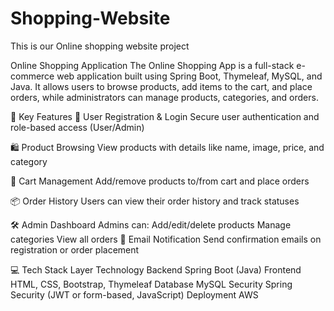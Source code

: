 # Shopping-Website
This is our Online shopping website project

Online Shopping Application
The Online Shopping App is a full-stack e-commerce web application built using Spring Boot, Thymeleaf, MySQL, and Java. It allows users to browse products, add items to the cart, and place orders, while administrators can manage products, categories, and orders.

🔑 Key Features
👤 User Registration & Login
Secure user authentication and role-based access (User/Admin)

🛍️ Product Browsing
View products with details like name, image, price, and category

🛒 Cart Management
Add/remove products to/from cart and place orders

📦 Order History
Users can view their order history and track statuses

🛠️ Admin Dashboard
Admins can:
Add/edit/delete products
Manage categories
View all orders
📧 Email Notification 
Send confirmation emails on registration or order placement

💻 Tech Stack
Layer	Technology
Backend	Spring Boot (Java)
Frontend	HTML, CSS, Bootstrap, Thymeleaf
Database	MySQL
Security	Spring Security (JWT or form-based, JavaScript)
Deployment	AWS 
